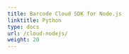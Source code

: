 ```yaml
---
title: Barcode Cloud SDK for Node.js
linktitle: Python
type: docs
url: /cloud-nodejs/
weight: 20
---
```



